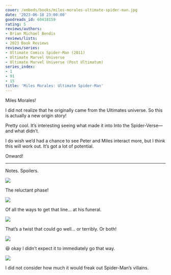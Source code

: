 ```yaml
---
cover: /embeds/books/miles-morales-ultimate-spider-man.jpg
date: '2023-06-18 23:00:00'
goodreads_id: 60418159
rating: 5
reviews/authors:
- Brian Michael Bendis
reviews/lists:
- 2023 Book Reviews
reviews/series:
- Ultimate Comics Spider-Man (2011)
- Ultimate Marvel Universe
- Ultimate Marvel Universe (Post Ultimatum)
series_index:
- 1
- 91
- 15
title: 'Miles Morales: Ultimate Spider-Man'
---
```

Miles Morales!

I did not realize that he originally came from the Ultimates universe. So this is actually a new origin story!

Pretty cool. It’s interesting seeing what made it into Into the Spider-Verse—and what didn’t. 

I do wish we’d had a chance to see Peter and Miles interact more, but I think this will work out. It’s got a lot of potential. 

Onward!

<!--more-->

---



Notes. Spoilers. 

![](/embeds/books/attachments/ultimate-comics-spider-man-1-textbundle-402ef9.png)

The reluctant phase!

![](/embeds/books/attachments/ultimate-comics-spider-man-1-textbundle-f268c1.png)

Of all the ways to get that line… at his funeral. 

![](/embeds/books/attachments/ultimate-comics-spider-man-1-textbundle-3beba2.png)

That’s a twist that could go well… or terribly. Or both!

![](/embeds/books/attachments/ultimate-comics-spider-man-1-textbundle-43617b.png)

😆 okay I didn’t expect it to immediately go that way. 

![](/embeds/books/attachments/ultimate-comics-spider-man-1-textbundle-2fe3a2.png)

I did not consider how much it would freak out Spider-Man’s villains. 
